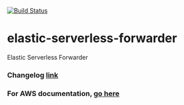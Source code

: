 [![Build Status](https://github.com/elastic/elastic-serverless-forwarder/actions/workflows/test.yml/badge.svg)](https://github.com/elastic/elastic-serverless-forwarder/actions/workflows/test.yml)

# elastic-serverless-forwarder
Elastic Serverless Forwarder

### Changelog [link](https://github.com/elastic/elastic-serverless-forwarder/blob/main/CHANGELOG.md)
### For AWS documentation, [go here](https://github.com/elastic/elastic-serverless-forwarder/blob/main/docs/README-AWS.md)
